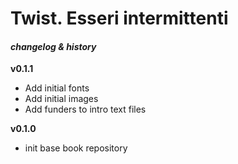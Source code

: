 # Twist. Esseri intermittenti
#### _changelog & history_


**v0.1.1**
- Add initial fonts
- Add initial images
- Add funders to intro text files

**v0.1.0**

- init base book repository
